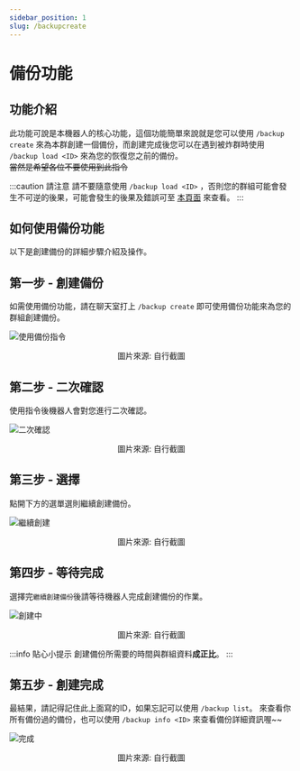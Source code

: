 ```yaml
---
sidebar_position: 1
slug: /backupcreate
---
```


# 備份功能

## 功能介紹

此功能可說是本機器人的核心功能，這個功能簡單來說就是您可以使用 `/backup create` 來為本群創建一個備份，而創建完成後您可以在遇到被炸群時使用 `/backup load <ID>` 來為您的恢復您之前的備份。  
~~當然是希望各位不要使用到此指令~~

:::caution 請注意
請不要隨意使用 `/backup load <ID>` ，否則您的群組可能會發生不可逆的後果，可能會發生的後果及錯誤可至 [本頁面](./bug) 來查看。
:::

## 如何使用備份功能

以下是創建備份的詳細步驟介紹及操作。

## 第一步 - 創建備份
如需使用備份功能，請在聊天室打上 `/backup create` 即可使用備份功能來為您的群組創建備份。  

![使用備份指令](https://i.imgur.com/vY1nNPy.png)
<center>圖片來源: 自行截圖</center>

## 第二步 - 二次確認
使用指令後機器人會對您進行二次確認。  

![二次確認](https://i.imgur.com/TMv6CmC.png)
<center>圖片來源: 自行截圖</center>

## 第三步 - 選擇
點開下方的選單選則繼續創建備份。  

![繼續創建](https://i.imgur.com/NPv1m3f.png)
<center>圖片來源: 自行截圖</center>

## 第四步 - 等待完成
選擇完`繼續創建備份`後請等待機器人完成創建備份的作業。  

![創建中](https://i.imgur.com/WPwMuGt.png)
<center>圖片來源: 自行截圖  </center>

:::info 貼心小提示
創建備份所需要的時間與群組資料**成正比**。
:::

## 第五步 - 創建完成
最結果，請記得記住此上面寫的ID，如果忘記可以使用 `/backup list`。
來查看你所有備份過的備份，也可以使用 `/backup info <ID>` 來查看備份詳細資訊喔~~

![完成](https://i.imgur.com/34wWGUl.png)
<center>圖片來源: 自行截圖  </center>
